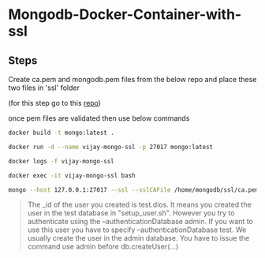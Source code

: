 # Mongodb-Docker-Container-with-ssl

## Steps

Create ca.pem and mongodb.pem files from the below repo and place these two files in 'ssl' folder

(for this step go to this [repo](https://github.com/vijay2181/mongodb-pem-files))

once pem files are validated then use below commands


```bash
docker build -t mongo:latest .
```

```bash
docker run -d --name vijay-mongo-ssl -p 27017 mongo:latest
```

```bash
docker logs -f vijay-mongo-ssl
```

```bash
docker exec -it vijay-mongo-ssl bash
```

```bash
mongo --host 127.0.0.1:27017 --ssl --sslCAFile /home/mongodb/ssl/ca.pem --sslPEMKeyFile /home/mongodb/ssl/mongodb.pem -u vijay -p --authenticationDatabase test
```

>The _id of the user you created is test.dios. It means you created the user in the test database in "setup_user.sh". However you try to authenticate using the –authenticationDatabase admin. If you want to use this user you have to specify –authenticationDatabase test. We usually create the user in the admin database. You have to issue the command use admin before db.createUser(…)
